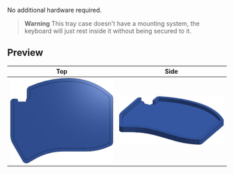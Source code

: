 No additional hardware required.

> **Warning** 
> This tray case doesn't have a mounting system, the keyboard will just rest inside it without being secured to it.

## Preview

| Top | Side |
| --- | --- |
| ![](../../gallery/case/iamDrakkir/cad-top-no-pcb.png) | ![](../../gallery/case/iamDrakkir/cad-side-no-pcb.png) |
